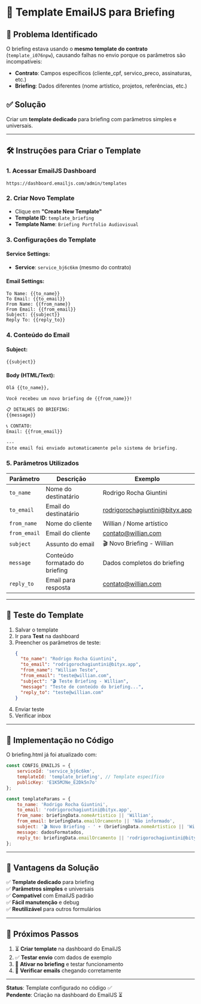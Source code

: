 # 📧 Template EmailJS para Briefing

## 🎯 Problema Identificado

O briefing estava usando o **mesmo template do contrato** (`template_i076npw`), causando falhas no envio porque os parâmetros são incompatíveis:

- **Contrato**: Campos específicos (cliente_cpf, servico_preco, assinaturas, etc.)
- **Briefing**: Dados diferentes (nome artístico, projetos, referências, etc.)

## ✅ Solução

Criar um **template dedicado** para briefing com parâmetros simples e universais.

---

## 🛠️ Instruções para Criar o Template

### 1. Acessar EmailJS Dashboard
```
https://dashboard.emailjs.com/admin/templates
```

### 2. Criar Novo Template
- Clique em **"Create New Template"**
- **Template ID**: `template_briefing`
- **Template Name**: `Briefing Portfolio Audiovisual`

### 3. Configurações do Template

#### Service Settings:
- **Service**: `service_bj6c6km` (mesmo do contrato)

#### Email Settings:
```
To Name: {{to_name}}
To Email: {{to_email}}
From Name: {{from_name}}
From Email: {{from_email}}
Subject: {{subject}}
Reply To: {{reply_to}}
```

### 4. Conteúdo do Email

#### Subject:
```
{{subject}}
```

#### Body (HTML/Text):
```html
Olá {{to_name}},

Você recebeu um novo briefing de {{from_name}}!

📋 DETALHES DO BRIEFING:
{{message}}

📞 CONTATO:
Email: {{from_email}}

---
Este email foi enviado automaticamente pelo sistema de briefing.
```

### 5. Parâmetros Utilizados

| Parâmetro | Descrição | Exemplo |
|-----------|-----------|---------|
| `to_name` | Nome do destinatário | Rodrigo Rocha Giuntini |
| `to_email` | Email do destinatário | rodrigorochagiuntini@bityx.app |
| `from_name` | Nome do cliente | Willian / Nome artístico |
| `from_email` | Email do cliente | contato@willian.com |
| `subject` | Assunto do email | 🎬 Novo Briefing - Willian |
| `message` | Conteúdo formatado do briefing | Dados completos do briefing |
| `reply_to` | Email para resposta | contato@willian.com |

---

## 🧪 Teste do Template

1. Salvar o template
2. Ir para **Test** na dashboard
3. Preencher os parâmetros de teste:
   ```json
   {
     "to_name": "Rodrigo Rocha Giuntini",
     "to_email": "rodrigorochagiuntini@bityx.app",
     "from_name": "Willian Teste",
     "from_email": "teste@willian.com",
     "subject": "🎬 Teste Briefing - Willian",
     "message": "Teste de conteúdo do briefing...",
     "reply_to": "teste@willian.com"
   }
   ```
4. Enviar teste
5. Verificar inbox

---

## 🔧 Implementação no Código

O briefing.html já foi atualizado com:

```javascript
const CONFIG_EMAILJS = {
    serviceId: 'service_bj6c6km',
    templateId: 'template_briefing', // Template específico
    publicKey: 'E1K5MJNe_E2Dk5n7o'
};

const templateParams = {
    to_name: 'Rodrigo Rocha Giuntini',
    to_email: 'rodrigorochagiuntini@bityx.app',
    from_name: briefingData.nomeArtistico || 'Willian',
    from_email: briefingData.emailOrcamento || 'Não informado',
    subject: '🎬 Novo Briefing - ' + (briefingData.nomeArtistico || 'Willian'),
    message: dadosFormatados,
    reply_to: briefingData.emailOrcamento || 'rodrigorochagiuntini@bityx.app'
};
```

---

## 🚀 Vantagens da Solução

✅ **Template dedicado** para briefing  
✅ **Parâmetros simples** e universais  
✅ **Compatível** com EmailJS padrão  
✅ **Fácil manutenção** e debug  
✅ **Reutilizável** para outros formulários  

---

## 🔄 Próximos Passos

1. ⏳ **Criar template** na dashboard do EmailJS
2. ✅ **Testar envio** com dados de exemplo  
3. 🚀 **Ativar no briefing** e testar funcionamento
4. 📧 **Verificar emails** chegando corretamente

---

**Status**: Template configurado no código ✅  
**Pendente**: Criação na dashboard do EmailJS ⏳ 